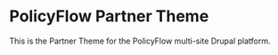 # PolicyFlow Partner Theme

This is the Partner Theme for the PolicyFlow multi-site Drupal platform.